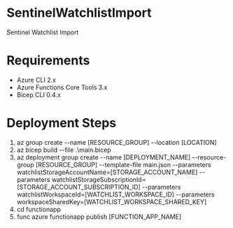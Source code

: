 # SentinelWatchlistImport
Sentinel Watchlist Import

# Requirements
- Azure CLI 2.x
- Azure Functions Core Tools 3.x
- Bicep CLI 0.4.x


# Deployment Steps

1. az group create --name [RESOURCE_GROUP] --location [LOCATION]
2. az bicep build --file .\main.bicep
3. az deployment group create --name [DEPLOYMENT_NAME] --resource-group [RESOURCE_GROUP] --template-file main.json --parameters watchlistStorageAccountName=[STORAGE_ACCOUNT_NAME] --parameters watchlistStorageSubscriptionId=[STORAGE_ACCOUNT_SUBSCRIPTION_ID]  --parameters watchlistWorkspaceId=[WATCHLIST_WORKSPACE_ID] --parameters workspaceSharedKey=[WATCHLIST_WORKSPACE_SHARED_KEY] 
4. cd functionapp 
5. func azure functionapp publish [FUNCTION_APP_NAME]